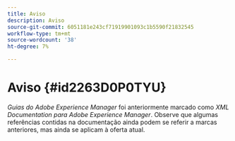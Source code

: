 ```yaml
---
title: Aviso
description: Aviso
source-git-commit: 6051181e243cf71919901093c1b5590f21832545
workflow-type: tm+mt
source-wordcount: '38'
ht-degree: 7%

---
```



# Aviso {#id2263D0P0TYU}

*Guias do Adobe Experience Manager* foi anteriormente marcado como *XML Documentation para Adobe Experience Manager*. Observe que algumas referências contidas na documentação ainda podem se referir a marcas anteriores, mas ainda se aplicam à oferta atual.

